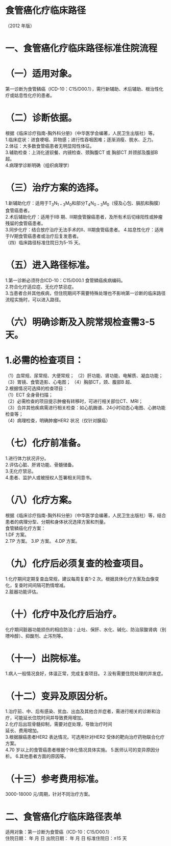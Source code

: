 # 食管癌化疗临床路径  
（2012 年版）  
# 一、食管癌化疗临床路径标准住院流程  
# （一）适用对象。  
第一诊断为食管鳞癌（ICD-10：C15/D00.1），需行新辅助、术后辅助、根治性化疗或姑息性化疗的患者。  
# （二）诊断依据。  
根据《临床诊疗指南-胸外科分册》（中华医学会编著，人民卫生出版社）等。  
1.临床症状：进食哽咽、异物感；进行性吞咽困难；逐渐消瘦、脱水、乏力。  
2.体征：大多数食管癌患者无明显阳性体征。  
3.辅助检查：上消化道钡餐、内镜检查、颈胸腹CT 或 胸部CT 并颈部及腹部B 超。  
4.病理学诊断明确（组织病理学）  
# （三）治疗方案的选择。  
1.新辅助化疗：适用于$\mathrm{{T_{3}N_{1-3}M_{0}}}$和部分$\mathrm{T_{4}N_{0-3}M_{0}}$（侵及心包、膈肌和胸膜）食管癌患者。  
2.术后辅助化疗：适用于ⅡB 期、Ⅲ期食管腺癌患者，及所有术后切缘阳性或肿瘤残留的食管癌患者。  
3.同步化疗：结合放疗治疗无法手术的Ⅱ、Ⅲ期食管癌患者。 4.姑息性化疗：适用于Ⅳ期食管癌患者或治疗后复发患者。  
（四）临床路径标准住院日为5-15 天。  
# （五）进入路径标准。  
1.第一诊断必须符合ICD-10：C15/D00.1 食管鳞癌疾病编码。  
2.符合化疗适应症、无化疗禁忌症。  
3.当患者合并其他疾病，但住院期间不需要特殊处理也不影响第一诊断的临床路径流程实施时，可以进入路径。  
# （六）明确诊断及入院常规检查需3-5 天。  
# 1.必需的检查项目：  
（1）血常规、尿常规、大便常规； （2）肝功能、肾功能、电解质、凝血功能；          （3）胃镜、食管造影、心电图； （4）胸部CT，颈、腹部B 超、  
2.根据情况可选择的检查项目：  
（1）ECT 全身骨扫描；  
（2）必需检查的项目提示肿瘤有转移时，可进行相关部位CT、MRI；  
（3）合并其他疾病需进行相关检查：如心肌酶谱、24小时动态心电图、心肺功能检查等；  
（4）病理检查，明确肿瘤HER2 状况（仅针对腺癌）  
# （七）化疗前准备。  
1.进行体力状况评分。  
2.评估心脏、肝肾功能、骨髓储备。  
3.无化疗禁忌。  
4.患者、监护人或被授权人签署相关同意书。  
#   （八）化疗方案。  
根据《临床诊疗指南-胸外科分册》（中华医学会编著，人民卫生出版社）等，结合患者的病理分型、分期和身体状况选择方案和剂量。  
食管鳞癌化疗方案：  
1.DF 方案。  
2.TP 方案。 
3.IP 方案。 
4.DP 方案。 
# （九）化疗后必须复查的检查项目。  
1.化疗期间定期复查血常规，建议每周复查1-2 次。根据具体化疗方案及血像变化，复查时间间隔可酌情增减。  
2.脏器功能评估。  
# （十）化疗中及化疗后治疗。  
化疗期间脏器功能损伤的相应防治：止吐、保肝、水化、碱化、防治尿酸肾病（别嘌呤醇）、抑酸剂、止泻剂等。  
# （十一）出院标准。  
1.病人一般情况良好，体温正常，完成复查项目。 2.没有需要住院处理的并发症。  
# （十二）变异及原因分析。  
1.治疗前、中、后有感染、贫血、出血及其他合并症者，需进行相关的诊断和治疗，可能延长住院时间并导致费用增加。  
2.化疗后出现骨髓抑制，需要对症处理，导致治疗时间  
延长、费用增加。  
3.根据腺癌患者HER2 表达情况，可选用针对HER2 受体的靶向治疗药物联合化疗方案。  
4.70 岁以上的食管癌患者根据个体化情况具体实施。 5.医师认可的变异原因分析。 6.其他患者方面的原因等。  
# （十三）参考费用标准。  
3000-18000 元/周期，针对不同治疗方案。  
# 二、食管癌化疗临床路径表单  
适用对象：第一诊断为食管癌（ICD-10：C15/D00.1）  
住院日期：   年  月  日 出院日期：   年  月   日  标准住院日：≤15 天  
